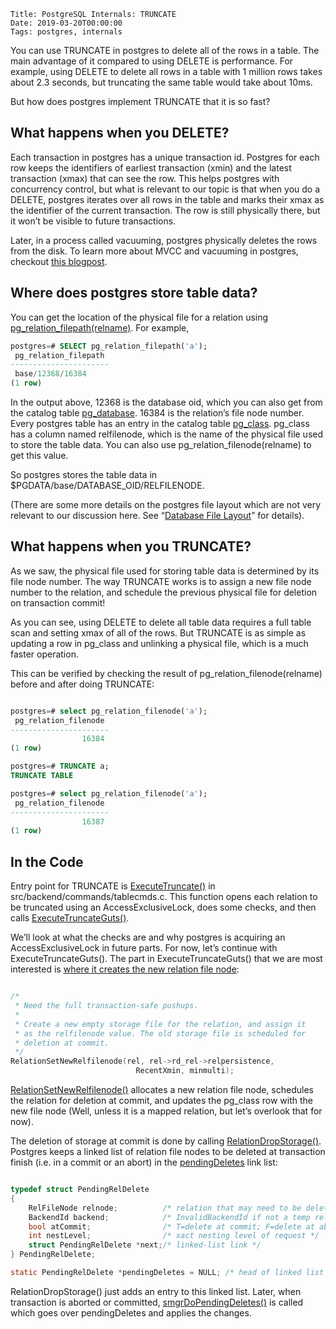     Title: PostgreSQL Internals: TRUNCATE
    Date: 2019-03-20T00:00:00
    Tags: postgres, internals

You can use TRUNCATE in postgres to delete all of the rows in a table. The main advantage of it compared to using DELETE is performance. For example, using DELETE to delete all rows in a table with 1 million rows takes about 2.3 seconds, but truncating the same table would take about 10ms.

But how does postgres implement TRUNCATE that it is so fast?

<!-- more -->

## What happens when you DELETE?

Each transaction in postgres has a unique transaction id. Postgres for each row keeps the identifiers of earliest transaction (xmin) and the latest transaction (xmax) that can see the row. This helps postgres with concurrency control, but what is relevant to our topic is that when you do a DELETE, postgres iterates over all rows in the table and marks their xmax as the identifier of the current transaction. The row is still physically there, but it won’t be visible to future transactions.

Later, in a process called vacuuming, postgres physically deletes the rows from the disk. To learn more about MVCC and vacuuming in postgres, checkout [this blogpost](https://www.percona.com/blog/2018/08/06/basic-understanding-bloat-vacuum-postgresql-mvcc/).

## Where does postgres store table data?

You can get the location of the physical file for a relation using [pg_relation_filepath(relname)](https://www.postgresql.org/docs/11/functions-admin.html#FUNCTIONS-ADMIN-DBLOCATION). For example,

```sql
postgres=# SELECT pg_relation_filepath('a');
 pg_relation_filepath
----------------------
 base/12368/16384
(1 row)
```

In the output above, 12368 is the database oid, which you can also get from the catalog table [pg_database](https://www.postgresql.org/docs/11/catalog-pg-database.html). 16384 is the relation’s file node number. Every postgres table has an entry in the catalog table [pg_class](https://www.postgresql.org/docs/11/catalog-pg-class.html). pg_class has a column named relfilenode, which is the name of the physical file used to store the table data. You can also use pg_relation_filenode(relname) to get this value.

So postgres stores the table data in $PGDATA/base/DATABASE_OID/RELFILENODE.

(There are some more details on the postgres file layout which are not very relevant to our discussion here. See “[Database File Layout](https://www.postgresql.org/docs/11/storage-file-layout.html)” for details).

## What happens when you TRUNCATE?

As we saw, the physical file used for storing table data is determined by its file node number. The way TRUNCATE works is to assign a new file node number to the relation, and schedule the previous physical file for deletion on transaction commit!

As you can see, using DELETE to delete all table data requires a full table scan and setting xmax of all of the rows. But TRUNCATE is as simple as updating a row in pg_class and unlinking a physical file, which is a much faster operation.

This can be verified by checking the result of pg_relation_filenode(relname) before and after doing TRUNCATE:

```sql

postgres=# select pg_relation_filenode('a');
 pg_relation_filenode
----------------------
                16384
(1 row)

postgres=# TRUNCATE a;
TRUNCATE TABLE

postgres=# select pg_relation_filenode('a');
 pg_relation_filenode
----------------------
                16387
(1 row)

```

## In the Code

Entry point for TRUNCATE is [ExecuteTruncate()](https://github.com/postgres/postgres/blob/REL_11_STABLE/src/backend/commands/tablecmds.c#L1312) in src/backend/commands/tablecmds.c. This function opens each relation to be truncated using an AccessExclusiveLock, does some checks, and then calls [ExecuteTruncateGuts()](https://github.com/postgres/postgres/blob/REL_11_STABLE/src/backend/commands/tablecmds.c#L1417). 


We’ll look at what the checks are and why postgres is acquiring an AccessExclusiveLock in future parts. For now, let’s continue with ExecuteTruncateGuts(). The part in ExecuteTruncateGuts() that we are most interested is [where it creates the new relation file node](https://github.com/postgres/postgres/blob/REL_11_STABLE/src/backend/commands/tablecmds.c#L1609):

```c

/*
 * Need the full transaction-safe pushups.
 *
 * Create a new empty storage file for the relation, and assign it
 * as the relfilenode value. The old storage file is scheduled for
 * deletion at commit.
 */
RelationSetNewRelfilenode(rel, rel->rd_rel->relpersistence,
                            RecentXmin, minmulti);

``` 

[RelationSetNewRelfilenode()](https://github.com/postgres/postgres/blob/REL_11_STABLE/src/backend/utils/cache/relcache.c#L3311) allocates a new relation file node, schedules the relation for deletion at commit, and updates the pg_class row with the new file node (Well, unless it is a mapped relation, but let’s overlook that for now).

The deletion of storage at commit is done by calling [RelationDropStorage()](https://github.com/postgres/postgres/blob/REL_11_STABLE/src/backend/catalog/storage.c#L139). Postgres keeps a linked list of relation file nodes to be deleted at transaction finish (i.e. in a commit or an abort) in the [pendingDeletes](https://github.com/postgres/postgres/blob/REL_11_STABLE/src/backend/catalog/storage.c#L63) link list:


```c

typedef struct PendingRelDelete
{
	RelFileNode relnode;          /* relation that may need to be deleted */
	BackendId backend;            /* InvalidBackendId if not a temp rel */
	bool atCommit;                /* T=delete at commit; F=delete at abort */
	int nestLevel;                /* xact nesting level of request */
	struct PendingRelDelete *next;/* linked-list link */
} PendingRelDelete;

static PendingRelDelete *pendingDeletes = NULL; /* head of linked list */

```


RelationDropStorage() just adds an entry to this linked list. Later, when transaction is aborted or committed, [smgrDoPendingDeletes()](https://github.com/postgres/postgres/blob/REL_11_STABLE/src/backend/catalog/storage.c#L293) is called which goes over pendingDeletes and applies the changes.

